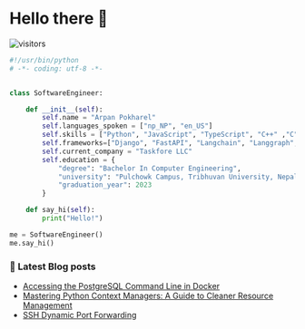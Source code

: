 # Hello there 👋

![visitors](https://visitor-badge.laobi.icu/badge?page_id=Naearp777.Naearp777)

```python
#!/usr/bin/python
# -*- coding: utf-8 -*-


class SoftwareEngineer:

    def __init__(self):
        self.name = "Arpan Pokharel"
        self.languages_spoken = ["np_NP", "en_US"]
        self.skills = ["Python", "JavaScript", "TypeScript", "C++" ,"C"]
        self.frameworks=["Django", "FastAPI", "Langchain", "Langgraph", "React", "Next.js", "TailwindCSS", "SASS", "Bootstrap", "React Native"]
        self.current_company = "Taskfore LLC"
        self.education = {
            "degree": "Bachelor In Computer Engineering",
            "university": "Pulchowk Campus, Tribhuvan University, Nepal",
            "graduation_year": 2023
        }

    def say_hi(self):
        print("Hello!")

me = SoftwareEngineer()
me.say_hi()

```

### 📔 Latest Blog posts
- [Accessing the PostgreSQL Command Line in Docker](https://www.arpanpokharel.com.np/blogs/accessing-the-postgresql-command-line-in-docker)
- [Mastering Python Context Managers: A Guide to Cleaner Resource Management](https://www.arpanpokharel.com.np/blogs/mastering-python-context-managers)
- [SSH Dynamic Port Forwarding](https://www.arpanpokharel.com.np/blogs/ssh-dynamic-port-forwarding)
